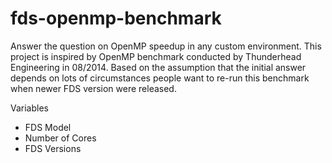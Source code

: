 # fds-openmp-benchmark

Answer the question on OpenMP speedup in any custom environment. This project is inspired by OpenMP benchmark conducted by Thunderhead Engineering in 08/2014. Based on the assumption that the initial answer depends on lots of circumstances people want to re-run this benchmark when newer FDS version were released.

Variables
* FDS Model
* Number of Cores
* FDS Versions

